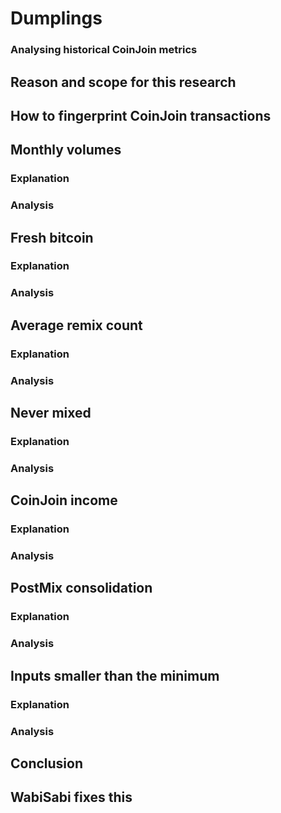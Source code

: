 # Dumplings
### Analysing historical CoinJoin metrics

## Reason and scope for this research



## How to fingerprint CoinJoin transactions



## Monthly volumes

### Explanation

### Analysis



## Fresh bitcoin

### Explanation

### Analysis



## Average remix count

### Explanation

### Analysis



## Never mixed

### Explanation

### Analysis



## CoinJoin income

### Explanation

### Analysis



## PostMix consolidation

### Explanation

### Analysis



## Inputs smaller than the minimum

### Explanation

### Analysis



## Conclusion



## WabiSabi fixes this


